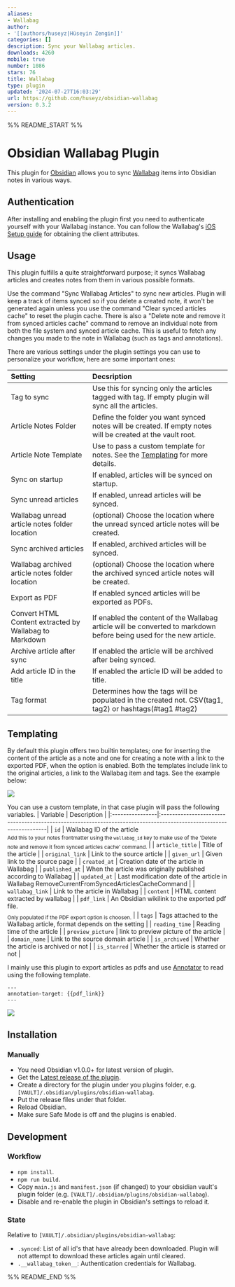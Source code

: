 ```yaml
---
aliases:
- Wallabag
author:
- '[[authors/huseyz|Hüseyin Zengin]]'
categories: []
description: Sync your Wallabag articles.
downloads: 4260
mobile: true
number: 1086
stars: 76
title: Wallabag
type: plugin
updated: '2024-07-27T16:03:29'
url: https://github.com/huseyz/obsidian-wallabag
version: 0.3.2
---
```


%% README_START %%

# Obsidian Wallabag Plugin

This plugin for [Obsidian](https://obsidian.md) allows you to sync [Wallabag](https://www.wallabag.it/en) items into Obsidian notes in various ways.

## Authentication

After installing and enabling the plugin first you need to authenticate yourself with your Wallabag instance.
You can follow the Wallabag's [iOS Setup guide](https://doc.wallabag.org/en/apps/ios.html) for obtaining the client attributes.

## Usage

This plugin fulfills a quite straightforward purpose; it syncs Wallabag articles and creates notes from them in various possible formats.

Use the command "Sync Wallabag Articles" to sync new articles. Plugin will keep a track of items synced so if you delete a created note, it won't be generated again unless you use the command "Clear synced articles cache" to reset the plugin cache. There is also a "Delete note and remove it from synced articles cache" command to remove an individual note from both the file system and synced article cache. This is useful to fetch any changes you made to the note in Wallabag (such as tags and annotations).

There are various settings under the plugin settings you can use to personalize your workflow, here are some important ones:

| Setting                                                | Decsription                                                                                                         |
| :----------------------------------------------------- | :------------------------------------------------------------------------------------------------------------------ |
| Tag to sync                                            | Use this for syncing only the articles tagged with tag. If empty plugin will sync all the articles.                 |
| Article Notes Folder                                   | Define the folder you want synced notes will be created. If empty notes will be created at the vault root.          |
| Article Note Template                                  | Use to pass a custom template for notes. See the [Templating](#templating) for more details.                        |
| Sync on startup                                        | If enabled, articles will be synced on startup.                                                                     |
| Sync unread articles                                   | If enabled, unread articles will be synced.                                                                         |
| Wallabag unread article notes folder location          | (optional) Choose the location where the unread synced article notes will be created.                               |
| Sync archived articles                                 | If enabled, archived articles will be synced.                                                                       |
| Wallabag archived article notes folder location        | (optional) Choose the location where the archived synced article notes will be created.                             |
| Export as PDF                                          | If enabled synced articles will be exported as PDFs.                                                                |
| Convert HTML Content extracted by Wallabag to Markdown | If enabled the content of the Wallabag article will be converted to markdown before being used for the new article. |
| Archive article after sync                             | If enabled the article will be archived after being synced.                                                         |
| Add article ID in the title                            | If enabled the article ID will be added to title.                                                                   |
| Tag format                                             | Determines how the tags will be populated in the created not. CSV(tag1, tag2) or hashtags(#tag1 #tag2)              |

## Templating

By default this plugin offers two builtin templates; one for inserting the content of the article as a note and one for creating a note with a link to the exported PDF, when the option is enabled. Both the templates include link to the original articles, a link to the Wallabag item and tags. See the example below:

![](https://raw.githubusercontent.com/huseyz/obsidian-wallabag/HEAD/screenshots/ss1.png)

You can use a custom template, in that case plugin will pass the following variables.
| Variable | Description |
|:----------------|:-------------------------------------------------------------------------------------------------------------------|
| `id` | Wallabag ID of the article <sub><br>Add this to your notes frontmatter using the `wallabag_id` key to make use of the 'Delete note and remove it from synced articles cache' command. </sub> |
| `article_title` | Title of the article |
| `original_link` | Link to the source article |
| `given_url` | Given link to the source page |
| `created_at` | Creation date of the article in Wallabag |
| `published_at` | When the article was originally published according to Wallabag |
| `updated_at` | Last modification date of the article in Wallabag RemoveCurrentFromSyncedArticlesCacheCommand |
| `wallabag_link` | Link to the article in Wallabag |
| `content` | HTML content extracted by wallabag |
| `pdf_link` | An Obsidian wikilink to the exported pdf file. <sub><br> Only populated if the PDF export option is choosen.</sub> |
| `tags` | Tags attached to the Wallabag article, format depends on the setting |
| `reading_time` | Reading time of the article |
| `preview_picture` | link to preview picture of the article |
| `domain_name` | Link to the source domain article |
| `is_archived` | Whether the article is archived or not |
| `is_starred` | Whether the article is starred or not |

I mainly use this plugin to export articles as pdfs and use [Annotator](https://github.com/elias-sundqvist/obsidian-annotator) to read using the following template.

```
---
annotation-target: {{pdf_link}}
---
```

![](https://raw.githubusercontent.com/huseyz/obsidian-wallabag/HEAD/screenshots/ss2.png)

## Installation

### Manually

- You need Obsidian v1.0.0+ for latest version of plugin.
- Get the [Latest release of the plugin](https://github.com/huseyz/obsidian-wallabag/releases/latest).
- Create a directory for the plugin under you plugins folder, e.g. `[VAULT]/.obsidian/plugins/obsidian-wallabag`.
- Put the release files under that folder.
- Reload Obsidian.
- Make sure Safe Mode is off and the plugins is enabled.

## Development

### Workflow

- `npm install`.
- `npm run build`.
- Copy `main.js` and `manifest.json` (if changed) to your obsidian vault's plugin folder (e.g. `[VAULT]/.obsidian/plugins/obsidian-wallabag`).
- Disable and re-enable the plugin in Obsidian's settings to reload it.

### State

Relative to `[VAULT]/.obsidian/plugins/obsidian-wallabag`:

- `.synced`: List of all id's that have already been downloaded. Plugin will not attempt to download these articles again until cleared.
- `.__wallabag_token__`: Authentication credentials for Wallabag.


%% README_END %%